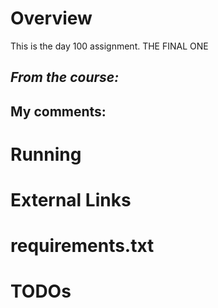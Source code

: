 # Overview

This is the day 100 assignment.
THE FINAL ONE

## _From the course:_

## My comments:


# Running


# External Links

# requirements.txt

# TODOs
